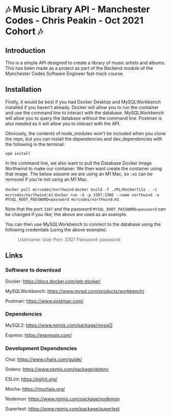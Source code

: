 # :notes: Music Library API - Manchester Codes - Chris Peakin - Oct 2021 Cohort :notes:

## Introduction

This is a simple API designed to create a library of music artists and albums. This has been made as a project as part of the Backend module of the Manchester Codes Software Engineer fast-track course.

## Installation

Firstly, it would be best if you had Docker Desktop and MySQLWorkbench installed if you haven't already. Docker will allow you to run the container and use the command line to interact with the database. MySQLWorkbench will allow you to query the database without the command line. Postman is also needed as it will allow you to interact with the API.

Obviously, the contents of node_modules won't be included when you clone the repo, but you can install the dependencies and dev_dependencies with the following in the terminal:

`npm install`

In the command line, we also want to pull the Database Docker Image Northwind to make our container. We then want create the container using that image. The below assume we are using an M1 Mac, so `:m1` can be removed if you're not using an M1 Mac.

`docker pull mcrcodes/northwind`
`docker build -f ./M1/Dockerfile . -t mcrcodes/northwind:m1`
`docker run -d -p 3307:3306 --name northwind -e MYSQL_ROOT_PASSWORD=password mcrcodes/northwind:m1`

Note that the port `3307` and the password `MYSQL_ROOT_PASSWORD=password` can be changed if you like; the above are used as an example.

You can then use MySQLWorkbench to connect to the database using the following credentials (using the above example):

> Username: User
> Port: 3307
> Password: password

## Links
### Software to download

Docker: https://docs.docker.com/get-docker/

MySQLWorkbench: https://www.mysql.com/products/workbench/

Postman: https://www.postman.com/

### Dependencies

MySQL2: https://www.npmjs.com/package/mysql2

Express: https://expressjs.com/

### Development Dependencies

Chai: https://www.chaijs.com/guide/

Dotenv: https://www.npmjs.com/package/dotenv

ESLint: https://eslint.org/

Mocha: https://mochajs.org/

Nodemon: https://www.npmjs.com/package/nodemon

Supertest: https://www.npmjs.com/package/supertest